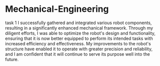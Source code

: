 # Mechanical-Engineering
task 1 
I successfully gathered and integrated various robot components, resulting in a significantly enhanced mechanical framework. Through my diligent efforts, I was able to optimize the robot's design and functionality, ensuring that it is now better equipped to perform its intended tasks with increased efficiency and effectiveness. My improvements to the robot's structure have enabled it to operate with greater precision and reliability, and I am confident that it will continue to serve its purpose well into the future.
